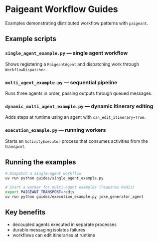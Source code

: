 # Paigeant Workflow Guides

Examples demonstrating distributed workflow patterns with `paigeant`.

## Example scripts

### `single_agent_example.py` — single agent workflow
Shows registering a `PaigeantAgent` and dispatching work through `WorkflowDispatcher`.

### `multi_agent_example.py` — sequential pipeline
Runs three agents in order, passing outputs through queued messages.

### `dynamic_multi_agent_example.py` — dynamic itinerary editing
Adds steps at runtime using an agent with `can_edit_itinerary=True`.

### `execution_example.py` — running workers
Starts an `ActivityExecutor` process that consumes activities from the transport.

## Running the examples

```bash
# Dispatch a single-agent workflow
uv run python guides/single_agent_example.py

# Start a worker for multi-agent examples (requires Redis)
export PAIGEANT_TRANSPORT=redis
uv run python guides/execution_example.py joke_generator_agent
```

## Key benefits

- decoupled agents executed in separate processes
- durable messaging isolates failures
- workflows can edit itineraries at runtime
